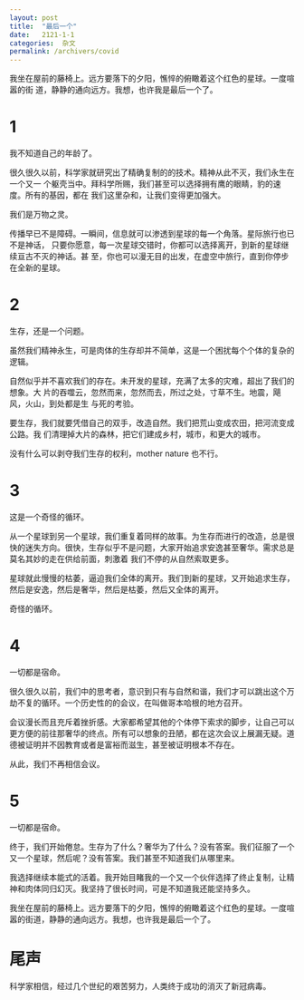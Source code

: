 ```yaml
---
layout: post
title:  "最后一个"
date:   2121-1-1
categories:  杂文
permalink: /archivers/covid
---
```


我坐在屋前的藤椅上。远方要落下的夕阳，憔悴的俯瞰着这个红色的星球。一度喧嚣的街
道，静静的通向远方。我想，也许我是最后一个了。


# 1

我不知道自己的年龄了。

很久很久以前，科学家就研究出了精确复制的的技术。精神从此不灭，我们永生在一个又一
个躯壳当中。拜科学所赐，我们甚至可以选择拥有鹰的眼睛，豹的速度。所有的基因，都在
我们这里杂和，让我们变得更加强大。

我们是万物之灵。

传播早已不是障碍。一瞬间，信息就可以渗透到星球的每一个角落。星际旅行也已不是神话，
只要你愿意，每一次星球交错时，你都可以选择离开，到新的星球继续亘古不灭的神话。甚
至，你也可以漫无目的出发，在虚空中旅行，直到你停步在全新的星球。


# 2

生存，还是一个问题。

虽然我们精神永生，可是肉体的生存却并不简单，这是一个困扰每个个体的复杂的逻辑。

自然似乎并不喜欢我们的存在。未开发的星球，充满了太多的灾难，超出了我们的想象。大
片的吞噬云，忽然而来，忽然而去，所过之处，寸草不生。地震，飓风，火山，到处都是生
与死的考验。

要生存，我们就要凭借自己的双手，改造自然。我们把荒山变成农田，把河流变成公路。我
们清理掉大片的森林，把它们建成乡村，城市，和更大的城市。

没有什么可以剥夺我们生存的权利，mother nature 也不行。


# 3

这是一个奇怪的循环。

从一个星球到另一个星球，我们重复着同样的故事。为生存而进行的改造，总是很快的迷失方向。很快，生存似乎不是问题，大家开始追求安逸甚至奢华。需求总是莫名其妙的走在供给前面，刺激着 我们不停的从自然索取更多。

星球就此慢慢的枯萎，逼迫我们全体的离开。我们到新的星球，又开始追求生存，然后是安逸，然后是奢华，然后是枯萎，然后又全体的离开。

奇怪的循环。


# 4

一切都是宿命。

很久很久以前，我们中的思考者，意识到只有与自然和谐，我们才可以跳出这个万劫不复的循环。一个历史性的的会议，在叫做哥本哈根的地方召开。

会议漫长而且充斥着挫折感。大家都希望其他的个体停下索求的脚步，让自己可以更方便的前往那奢华的终点。所有可以想象的丑陋，都在这次会议上展漏无疑。道德被证明并不因教育或者是富裕而滋生，甚至被证明根本不存在。

从此，我们不再相信会议。


# 5

一切都是宿命。

终于，我们开始倦怠。生存为了什么？奢华为了什么？没有答案。我们征服了一个又一个星球，然后呢？没有答案。我们甚至不知道我们从哪里来。

我选择继续本能式的活着。我开始目睹我的一个又一个伙伴选择了终止复制，让精神和肉体同归幻灭。我坚持了很长时间，可是不知道我还能坚持多久。

我坐在屋前的藤椅上。远方要落下的夕阳，憔悴的俯瞰着这个红色的星球。一度喧嚣的街道，静静的通向远方。我想，也许我是最后一个了。


# 尾声

科学家相信，经过几个世纪的艰苦努力，人类终于成功的消灭了新冠病毒。
